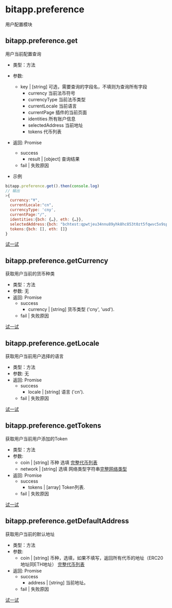 # bitapp.preference

用户配置模块

## bitapp.preference.get

用户当前配置查询

- 类型：方法
- 参数: 
  - key | [string] 可选，需要查询的字段名，不填则为查询所有字段
    - currency 当前法币符号
    - currencyType 当前法币类型
    - currentLocale 当前语言
    - currentPage 插件的当前页面
    - identities 所有账户信息
    - selectedAddress 当前地址
    - tokens 代币列表
- 返回: Promise
  - success
    - result | [object] 查询结果
  - fail | 失败原因

- 示例

```js
bitapp.preference.get().then(console.log)
// 输出
>{
  currency:"¥",
  currentLocale:"cn",
  currencyType: 'cny',
  currentPage:"/",
  identities:{bch: {…}, eth: {…}},
  selectedAddress:{bch: "bchtest:qpwtjeu34nnu89yhk8hc853t0zt5fqwvc5x9spupsm", eth: "0x1688bc332f03a0db34faab4d863d882dc53957ab"},
  tokens:{bch: [], eth: []}
}
```

[试一试](http://developer.bitapp.net/playground?code=bitapp.preference.get)

## bitapp.preference.getCurrency

获取用户当前的货币种类

- 类型：方法
- 参数: 无
- 返回: Promise
  - success
    - currency | [string] 货币类型 ('cny', 'usd').
  - fail | 失败原因

[试一试](http://developer.bitapp.net/playground?code=bitapp.preference.getcurrency)

## bitapp.preference.getLocale

获取用户当前用户选择的语言

- 类型：方法
- 参数: 无
- 返回: Promise
  - success
    - locale | [string] 语言 ('cn').
  - fail | 失败原因

[试一试](http://developer.bitapp.net/playground?code=bitapp.preference.getlocale)

## bitapp.preference.getTokens

获取用户当前用户添加的Token

- 类型：方法
- 参数: 
  - coin | [string] 币种 选填 [完整代币列表](/zh/append/#完整代币列表)
  - network | [string] 选填 网络类型字符串[完整网络类型](/zh/append/#完整网络类型)
- 返回: Promise
  - success
    - tokens | [array] Token列表.
  - fail | 失败原因

[试一试](http://developer.bitapp.net/playground?code=bitapp.preference.gettokens)

## bitapp.preference.getDefaultAddress

获取用户当前的默认地址

- 类型：方法
- 参数: 
  - coin | [string] 币种，选填，如果不填写，返回所有代币的地址（ERC20地址同ETH地址） [完整代币列表](/zh/append/#完整代币列表)
- 返回: Promise
  - success
    - address | [string] 当前地址。
  - fail | 失败原因

[试一试](http://developer.bitapp.net/playground?code=bitapp.preference.getdefaultaddress)